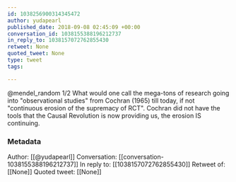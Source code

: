 ```yaml
---
id: 1038256900314345472
author: yudapearl
published_date: 2018-09-08 02:45:09 +00:00
conversation_id: 1038155388196212737
in_reply_to: 1038157072762855430
retweet: None
quoted_tweet: None
type: tweet
tags:

---
```


@mendel_random 1/2
What would one call the mega-tons of research going into "observational studies" from Cochran (1965) till today, if not "continuous erosion of the supremacy of RCT".
Cochran did not have the tools that the Causal Revolution is now providing us, the erosion IS continuing.

### Metadata

Author: [[@yudapearl]]
Conversation: [[conversation-1038155388196212737]]
In reply to: [[1038157072762855430]]
Retweet of: [[None]]
Quoted tweet: [[None]]
